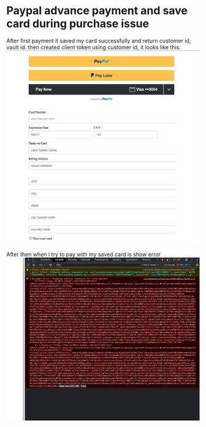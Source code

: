 # Paypal advance payment and save card during purchase issue

After first payment it saved my card successfully and return customer id, vault id. then created client token using customer id, it looks like this.
![APP UI](/public/ui.png)

After then when i try to pay with my saved card is show error
![Error](/public/error.png)

